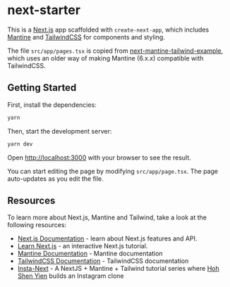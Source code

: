 # next-starter
This is a [Next.js](https://nextjs.org/docs) app scaffolded with `create-next-app`, which includes [Mantine]() and [TailwindCSS]() for components and styling.  


The file `src/app/pages.tsx` is copied from [next-mantine-tailwind-example](https://github.com/nerkarso/next-mantine-tailwind-example), which uses an older way of making Mantine (6.x.x) compatible with TailwindCSS.

## Getting Started
First, install the dependencies:
```bash
yarn
```
Then, start the development server:
```bash
yarn dev
```


Open [http://localhost:3000](http://localhost:3000) with your browser to see the result.

You can start editing the page by modifying `src/app/page.tsx`. The page auto-updates as you edit the file.


## Resources
To learn more about Next.js, Mantine and Tailwind, take a look at the following resources:

- [Next.js Documentation](https://nextjs.org/docs) - learn about Next.js features and API.
- [Learn Next.js](https://nextjs.org/learn) - an interactive Next.js tutorial.
- [Mantine Documentation](https://mantine.dev/) - Mantine documentation
- [TailwindCSS Documentation](https://tailwindcss.com/) - TailwindCSS documentation
- [Insta-Next](https://blogs.shenyien.cyou/series/insta-next) - A NextJS + Mantine + Tailwind tutorial series where [Hoh Shen Yien](https://github.com/HohShenYien) builds an Instagram clone

